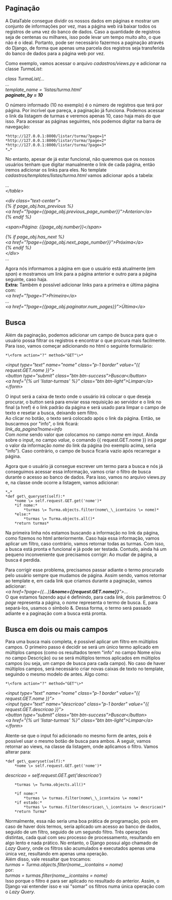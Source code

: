 ## Paginação

A DataTable consegue dividir os nossos dados em páginas e mostrar um conjunto de informações por vez, mas a página web irá baixar todos os registros de uma vez do banco de dados. Caso a quantidade de registros seja de centenas ou milhares, isso pode levar um tempo muito alto, o que não é o ideal. Portanto, pode ser necessário fazermos a paginação através do Django, de forma que apenas uma parcela dos registros seja transferida do banco de dados para a página web por vez.

Como exemplo, vamos acessar o arquivo *cadastros/views.py* e adicionar na classe *TurmaList*:

*class TurmaList(...*  
*…*  
*template\_name \= 'listas/turma.html'*  
***paginate\_by \= 10***

O número informado (10 no exemplo) é o número de registros que terá por página. Por incrível que pareça, a paginação já funciona. Podemos acessar o link da listagem de turmas e veremos apenas 10, caso haja mais do que isso. Para acessar as páginas seguintes, nós podemos digitar na barra de navegação:

	*http://127.0.0.1:8000/listar/turma/?page=1*  
	*http://127.0.0.1:8000/listar/turma/?page=2*  
	*http://127.0.0.1:8000/listar/turma/?page=3*  
	*…*

No entanto, apesar de já estar funcional, não queremos que os nossos usuários tenham que digitar manualmente o link de cada página, então iremos adicionar os links para eles. No template *cadastros/templates/listas/turma.html* vamos adicionar após a tabela:

*…*  
*\</table\>*

*\<div class="text-center"\>*  
*{% if page\_obj.has\_previous %}*  
*\<a href="?page={{page\_obj.previous\_page\_number}}"\>Anterior\</a\>*  
*{% endif %}*

*\<span\>Página: {{page\_obj.number}}\</span\>*

*{% if page\_obj.has\_next %}*  
*\<a href="?page={{page\_obj.next\_page\_number}}"\>Próxima\</a\>*  
*{% endif %}*  
*\</div\>*  
*…*

Agora nós informamos a página em que o usuário está atualmente (em *span*) e mostramos um link para a página anterior e outro para a página seguinte, caso haja.  
**Extra:** Também é possível adicionar links para a primeira e última página com:  
	*\<a href="?page=1"\>Primeira\</a\>*  
	*…*  
	*\<a href="?page={{page\_obj.paginator.num\_pages}}"\>Última\</a\>*

## Busca

Além da paginação, podemos adicionar um campo de busca para que o usuário possa filtrar os registros e encontrar o que procura mais facilmente. Para isso, vamos começar adicionando no html o seguinte formulário:

	*\<form action="?" method="GET"\>*  
*\<input type="text" name="nome" class="p-1 border" value="{{ request.GET.nome }}"\>*  
		*\<button type="submit" class="btn btn-success"\>Buscar\</button\>*  
		*\<a href="{% url 'listar-turmas' %}" class="btn btn-light"\>Limpar\</a\>*  
	*\</form\>*

O input será a caixa de texto onde o usuário irá colocar o que deseja procurar, o button será para enviar essa requisição ao servidor e o link no final (a href) é o link padrão da página e será usado para limpar o campo de texto e resetar a busca, deixando sem filtro.  
Ao clicar no botão, o texto será colocado após o link da página. Então, se buscarmos por "info", o link ficará:  
	*link\_da\_pagina?nome=info*  
Com *nome* sendo valor que colocamos no campo *name* em input. Ainda sobre o input, no campo *value*, o comando {{ request.GET.nome }} irá pegar o valor da informação *nome* do link da página (no exemplo acima, seria "info"). Caso contrário, o campo de busca ficaria vazio após recarregar a página.

Agora que o usuário já consegue escrever um termo para a busca e nós já conseguimos acessar essa informação, vamos criar o filtro de busca durante o acesso ao banco de dados. Para isso, vamos no arquivo views.py e, na classe onde ocorre a listagem, vamos adicionar:

	*…*  
	*def get\_queryset(self):*  
		*nome \= self.request.GET.get('nome')*  
		*if nome:*  
			*turmas \= Turma.objects.filter(nome\_\_icontains \= nome)*  
		*else:*  
			*turmas \= Turma.objects.all()*  
		*return turmas*

Na primeira linha nós estamos buscando a informação no link da página, como fizemos no html anteriormente. Caso haja essa informação, vamos aplicar um filtro, caso contrário, vamos retornar todas as turmas. Com isso, a busca está pronta e funcional e já pode ser testada. Contudo, ainda há um pequeno inconveniente que precisamos corrigir: Ao mudar de página, a busca é perdida.

Para corrigir esse problema, precisamos passar adiante o termo procurado pelo usuário sempre que mudamos de página. Assim sendo, vamos retornar ao template e, em cada link que criamos durante a paginação, vamos adicionar:  
	*\<a href=?page={{...}}**\&nome={{request.GET.nome}}**"\>...*  
O que estamos fazendo aqui é definindo, para cada link, dois parâmetros: O *page* representa a página, o *nome* representa o termo de busca. E, para separá-los, usamos o símbolo &. Dessa forma, o termo será passado adiante e a paginação com a busca está pronta.

## Busca em dois ou mais campos

Para uma busca mais completa, é possível aplicar um filtro em múltiplos campos. O primeiro passo é decidir se será um único termo aplicado em múltiplos campos (como os resultados terem "info" no campo Nome e/ou no campo Descrição) ou se será múltiplos termos aplicados em múltiplos campos (ou seja, um campo de busca para cada campo). No caso de haver múltiplos campos, será necessário criar novas caixas de texto no template, seguindo o mesmo modelo de antes. Algo como:

	*\<form action="?" method="GET"\>*  
*\<input type="text" name="nome" class="p-1 border" value="{{ request.GET.nome }}"\>*  
*\<input type="text" name="descricao" class="p-1 border" value="{{ request.GET.descricao }}"\>*  
		*\<button type="submit" class="btn btn-success"\>Buscar\</button\>*  
		*\<a href="{% url 'listar-turmas' %}" class="btn btn-light"\>Limpar\</a\>*  
	*\</form\>*

Atente-se que o input foi adicionado no mesmo form de antes, pois é possível usar o mesmo botão de busca para ambos. A seguir, vamos retornar ao views, na classe da listagem, onde aplicamos o filtro. Vamos alterar para:

	*def get\_queryset(self):*  
		*nome \= self.request.GET.get('nome')*  
*descricao \= self.request.GET.get('descricao')*

		*turmas \= Turma.objects.all()*

		*if nome:*  
			*turmas \= turmas.filter(nome\_\_icontains \= nome)*  
		*if estado:*  
			*turmas \= turmas.filter(descricao\_\_icontains \= descricao)*  
		*return Turma*

Normalmente, essa não seria uma boa prática de programação, pois em caso de haver dois termos, seria aplicado um acesso ao banco de dados, seguido de um filtro, seguido de um segundo filtro. Três operações distintas, cada qual com seu processo de processamento, resultando em algo lento e nada prático. No entanto, o Django possui algo chamado de *Lazy Query*, onde os filtros são acumulados e executados apenas uma única vez, resultando em apenas uma operação.  
Além disso, vale ressaltar que trocamos:  
	*turmas \= Turma.objects.filter(nome\_\_icontains \= nome)*  
por:  
	*turmas \= turmas.filter(nome\_\_icontains \= nome)*  
Isso porque o filtro é para ser aplicado no resultado do anterior. Assim, o Django vai entender isso e vai "somar" os filtros numa única operação com o *Lazy Query*.
